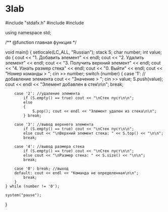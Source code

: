 # 3lab

#include "stdafx.h"
#include <iostream>
#include <stack>

using namespace std;

/** @function главная функция */

void main()
{
	setlocale(LC_ALL, "Russian");
	stack <int> S; 
	char number; int value;
	do
	{
		cout << "1. Добавить элемент" << endl;
		cout << "2. Удалить элемент" << endl;
		cout << "3. Получить верхний элемент" << endl;
		cout << "4. Узнать размер стека" << endl;
		cout << "0. Выйти" << endl;
		cout << "Номер команды > "; 
		cin >> number;
		switch (number)
		{
		case '1': //добавление элемента
			cout << "Значение > ";
			cin >> value;
			S.push(value); cout << endl << "Элемент добавлен в стек\n\n";
			break;
		
		case '2': //удаление элемента
			if (S.empty() == true) cout << "\nСтек пуст\n\n";
			else
			{
				S.pop(); cout << endl << "Элемент удален из стека\n\n";
			} break;
		
		case '3': //вывод верхнего элемента
			if (S.empty() == true) cout << "\nСтек пуст\n\n";
			else cout << "\nВерхний элемент стека: " << S.top() << "\n\n";
			break;
		
		case '4': //вывод размера стека
			if (S.empty() == true) cout << "\nСтек пуст\n\n";
			else cout << "\nРазмер стека: " << S.size() << "\n\n";
			break;
		
		case '0': break; //выход
		default: cout << endl << "Команда не определенная\n\n";
			break;
		}
	} while (number != '0');

	system("pause");
}

